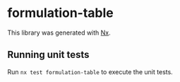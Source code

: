 # formulation-table

This library was generated with [Nx](https://nx.dev).

## Running unit tests

Run `nx test formulation-table` to execute the unit tests.
